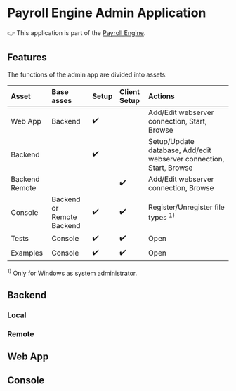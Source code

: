 ﻿# Payroll Engine Admin Application
👉 This application is part of the [Payroll Engine](https://github.com/Payroll-Engine/PayrollEngine/wiki).

## Features
The functions of the admin app are divided into assets:

| Asset            | Base asses                | Setup | Client Setup | Actions                                                            |
|:--|:--|:--|:--|:--|
| Web App          | Backend                   |   ✔️  |              | Add/Edit webserver connection, Start, Browse                        |
| Backend          |                           |   ✔️  |              | Setup/Update database, Add/edit webserver connection, Start, Browse |
| Backend Remote   |                           |       |    ✔️        | Add/Edit webserver connection, Browse                               |
| Console          | Backend or Remote Backend |   ✔️  |    ✔️        | Register/Unregister file types <sup>1)</sup>                        |
| Tests            | Console                   |   ✔️  |    ✔️        | Open                                                                |
| Examples         | Console                   |   ✔️  |    ✔️        | Open                                                                |

<sup>1)</sup> Only for Windows as system administrator.<br/>


## Backend
### Local
### Remote

## Web App

## Console
